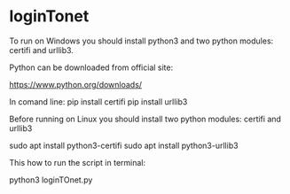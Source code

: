 # loginTonet

To run on Windows you should install python3 and two python modules: certifi and urllib3.

Python can be downloaded from official site:

https://www.python.org/downloads/

In comand line:
pip install certifi
pip install urllib3

Before running on Linux you should install two python modules: certifi and urllib3

sudo apt install python3-certifi
sudo apt install python3-urllib3

This how to run the script in terminal:

python3 loginTOnet.py
